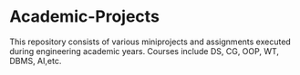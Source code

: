 # Academic-Projects
This repository consists of various miniprojects and assignments executed during engineering academic years.
Courses include DS, CG, OOP, WT, DBMS, AI,etc.

